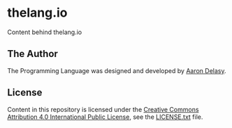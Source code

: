 # thelang.io
Content behind thelang.io

## The Author
The Programming Language was designed and developed by [Aaron Delasy](https://github.com/delasy).

## License
Content in this repository is licensed under the [Creative Commons Attribution 4.0 International Public License](http://creativecommons.org/licenses/by/4.0/), see the [LICENSE.txt](LICENSE.txt) file.
